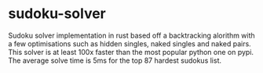 # sudoku-solver

Sudoku solver implementation in rust based off a backtracking alorithm with a few optimisations such as hidden singles, naked singles and naked pairs.
This solver is at least 100x faster than the most popular python one on pypi. The average solve time is 5ms for the top 87 hardest sudokus list.
